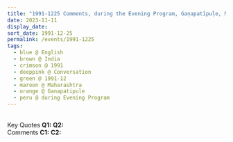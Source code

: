 ```yaml
---
title: "1991-1225 Comments, during the Evening Program, Gaṇapatīpuḷe, Maharashtra, India"
date: 2023-11-11
display_date: 
sort_date: 1991-12-25
permalink: /events/1991-1225
tags:
  - blue @ English
  - brown @ India
  - crimson @ 1991
  - deeppink @ Conversation
  - green @ 1991-12
  - maroon @ Maharashtra
  - orange @ Ganapatipule
  - peru @ during Evening Program
---
```


<br>

<wave-list>
  <list-title color="DarkSeaGreen" width="55">Key Quotes</list-title>
  <list-item color="BlanchedAlmond" width="280"><b>Q1:</b> <i></i></list-item>
  <list-item color="Lavender" width="280"><b>Q2:</b> <i></i></list-item>
</wave-list>

<br>

<wave-list>
  <list-title color="DarkSeaGreen" width="55">Comments</list-title>
  <list-item color="BlanchedAlmond" width="280"><b>C1:</b> <i></i></list-item>
  <list-item color="Lavender" width="280"><b>C2:</b> <i></i></list-item>
</wave-list>